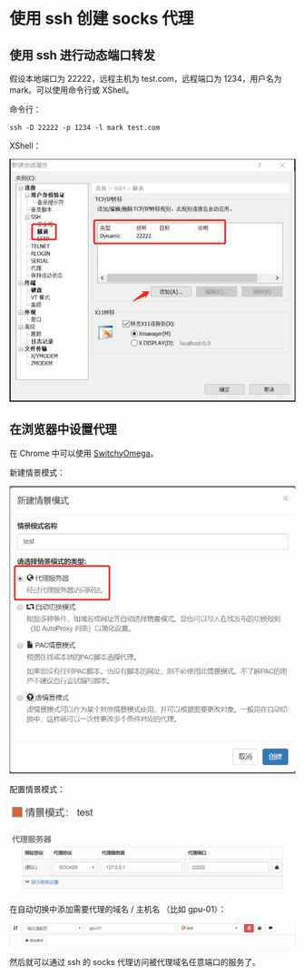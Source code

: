 # 使用 ssh 创建 socks 代理

## 使用 ssh 进行动态端口转发

假设本地端口为 22222，远程主机为 test.com，远程端口为 1234，用户名为 mark。可以使用命令行或 XShell。

命令行：

```
ssh -D 22222 -p 1234 -l mark test.com
```

XShell：

![xshell](figure/xshell.jpg)

## 在浏览器中设置代理

在 Chrome 中可以使用 [SwitchyOmega](https://chrome.google.com/webstore/detail/proxy-switchyomega/padekgcemlokbadohgkifijomclgjgif)。

新建情景模式：

![new proxy](figure/new_proxy.png)

配置情景模式：

![configure proxy](figure/configure_proxy.png)

在自动切换中添加需要代理的域名 / 主机名 （比如 gpu-01）：

![auto switch](figure/auto-switch.png)

然后就可以通过 ssh 的 socks 代理访问被代理域名任意端口的服务了。
